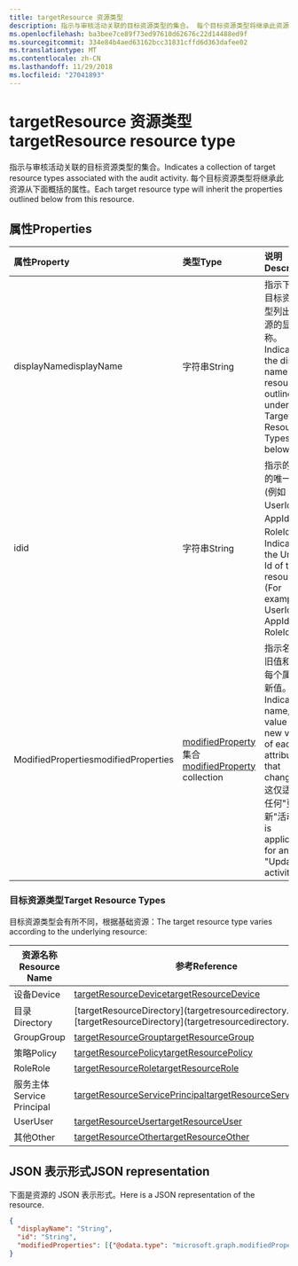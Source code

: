 ```yaml
---
title: targetResource 资源类型
description: 指示与审核活动关联的目标资源类型的集合。 每个目标资源类型将继承此资源从下面概括的属性。
ms.openlocfilehash: ba3bee7ce89f73ed97610d62676c22d14488ed9f
ms.sourcegitcommit: 334e84b4aed63162bcc31831cffd6d363dafee02
ms.translationtype: MT
ms.contentlocale: zh-CN
ms.lasthandoff: 11/29/2018
ms.locfileid: "27041893"
---
```

# <a name="targetresource-resource-type"></a><span data-ttu-id="390d3-104">targetResource 资源类型</span><span class="sxs-lookup"><span data-stu-id="390d3-104">targetResource resource type</span></span>
<span data-ttu-id="390d3-105">指示与审核活动关联的目标资源类型的集合。</span><span class="sxs-lookup"><span data-stu-id="390d3-105">Indicates a collection of  target resource types associated with the audit activity.</span></span> <span data-ttu-id="390d3-106">每个目标资源类型将继承此资源从下面概括的属性。</span><span class="sxs-lookup"><span data-stu-id="390d3-106">Each target resource type will inherit the properties outlined below from this resource.</span></span>


## <a name="properties"></a><span data-ttu-id="390d3-107">属性</span><span class="sxs-lookup"><span data-stu-id="390d3-107">Properties</span></span>
| <span data-ttu-id="390d3-108">属性</span><span class="sxs-lookup"><span data-stu-id="390d3-108">Property</span></span>     | <span data-ttu-id="390d3-109">类型</span><span class="sxs-lookup"><span data-stu-id="390d3-109">Type</span></span>   |<span data-ttu-id="390d3-110">说明</span><span class="sxs-lookup"><span data-stu-id="390d3-110">Description</span></span>|
|:---------------|:--------|:----------|
|<span data-ttu-id="390d3-111">displayName</span><span class="sxs-lookup"><span data-stu-id="390d3-111">displayName</span></span>|<span data-ttu-id="390d3-112">字符串</span><span class="sxs-lookup"><span data-stu-id="390d3-112">String</span></span>|<span data-ttu-id="390d3-113">指示下以下目标资源类型列出的资源的显示名称。</span><span class="sxs-lookup"><span data-stu-id="390d3-113">Indicates the display name of the resources outlined under Target Resource Types below.</span></span>|
|<span data-ttu-id="390d3-114">id</span><span class="sxs-lookup"><span data-stu-id="390d3-114">id</span></span>|<span data-ttu-id="390d3-115">字符串</span><span class="sxs-lookup"><span data-stu-id="390d3-115">String</span></span>|<span data-ttu-id="390d3-116">指示的资源的唯一 Id (例如： UserId，AppId，RoleId。)。</span><span class="sxs-lookup"><span data-stu-id="390d3-116">Indicates the Unique Id of the resource (For example: UserId, AppId, RoleId.).</span></span>|
|<span data-ttu-id="390d3-117">ModifiedProperties</span><span class="sxs-lookup"><span data-stu-id="390d3-117">modifiedProperties</span></span>|<span data-ttu-id="390d3-118">[modifiedProperty](modifiedproperty.md)集合</span><span class="sxs-lookup"><span data-stu-id="390d3-118">[modifiedProperty](modifiedproperty.md) collection</span></span>|<span data-ttu-id="390d3-119">指示名称、 旧值和更改每个属性的新值。</span><span class="sxs-lookup"><span data-stu-id="390d3-119">Indicates name, old value and new value of each attribute that changed.</span></span> <span data-ttu-id="390d3-120">这仅适用于任何"更新"活动</span><span class="sxs-lookup"><span data-stu-id="390d3-120">This is applicable for any "Update" activities</span></span>|

### <a name="target-resource-types"></a><span data-ttu-id="390d3-121">目标资源类型</span><span class="sxs-lookup"><span data-stu-id="390d3-121">Target Resource Types</span></span>

<span data-ttu-id="390d3-122">目标资源类型会有所不同，根据基础资源：</span><span class="sxs-lookup"><span data-stu-id="390d3-122">The target resource type varies according to the underlying resource:</span></span>

|<span data-ttu-id="390d3-123">资源名称</span><span class="sxs-lookup"><span data-stu-id="390d3-123">Resource Name</span></span>| <span data-ttu-id="390d3-124">参考</span><span class="sxs-lookup"><span data-stu-id="390d3-124">Reference</span></span>|
|-------------|----------|
<span data-ttu-id="390d3-125">设备</span><span class="sxs-lookup"><span data-stu-id="390d3-125">Device</span></span>|[<span data-ttu-id="390d3-126">targetResourceDevice</span><span class="sxs-lookup"><span data-stu-id="390d3-126">targetResourceDevice</span></span>](targetresourcedevice.md)
<span data-ttu-id="390d3-127">目录</span><span class="sxs-lookup"><span data-stu-id="390d3-127">Directory</span></span>|<span data-ttu-id="390d3-128">[targetResourceDirectory](targetresourcedirectory.md]</span><span class="sxs-lookup"><span data-stu-id="390d3-128">[targetResourceDirectory](targetresourcedirectory.md]</span></span>
<span data-ttu-id="390d3-129">Group</span><span class="sxs-lookup"><span data-stu-id="390d3-129">Group</span></span>|[<span data-ttu-id="390d3-130">targetResourceGroup</span><span class="sxs-lookup"><span data-stu-id="390d3-130">targetResourceGroup</span></span>](targetresourcegroup.md)
<span data-ttu-id="390d3-131">策略</span><span class="sxs-lookup"><span data-stu-id="390d3-131">Policy</span></span>|[<span data-ttu-id="390d3-132">targetResourcePolicy</span><span class="sxs-lookup"><span data-stu-id="390d3-132">targetResourcePolicy</span></span>](targetresourcepolicy.md)
<span data-ttu-id="390d3-133">Role</span><span class="sxs-lookup"><span data-stu-id="390d3-133">Role</span></span>|[<span data-ttu-id="390d3-134">targetResourceRole</span><span class="sxs-lookup"><span data-stu-id="390d3-134">targetResourceRole</span></span>](targetresourcerole.md)
<span data-ttu-id="390d3-135">服务主体</span><span class="sxs-lookup"><span data-stu-id="390d3-135">Service Principal</span></span>|[<span data-ttu-id="390d3-136">targetResourceServicePrincipal</span><span class="sxs-lookup"><span data-stu-id="390d3-136">targetResourceServicePrincipal</span></span>](targetresourceserviceprincipal.md)
<span data-ttu-id="390d3-137">User</span><span class="sxs-lookup"><span data-stu-id="390d3-137">User</span></span>|[<span data-ttu-id="390d3-138">targetResourceUser</span><span class="sxs-lookup"><span data-stu-id="390d3-138">targetResourceUser</span></span>](targetresourceuser.md)
<span data-ttu-id="390d3-139">其他</span><span class="sxs-lookup"><span data-stu-id="390d3-139">Other</span></span>|[<span data-ttu-id="390d3-140">targetResourceOther</span><span class="sxs-lookup"><span data-stu-id="390d3-140">targetResourceOther</span></span>](targetresourceother.md)

## <a name="json-representation"></a><span data-ttu-id="390d3-141">JSON 表示形式</span><span class="sxs-lookup"><span data-stu-id="390d3-141">JSON representation</span></span>

<span data-ttu-id="390d3-142">下面是资源的 JSON 表示形式。</span><span class="sxs-lookup"><span data-stu-id="390d3-142">Here is a JSON representation of the resource.</span></span>

<!-- {
  "blockType": "resource",
  "optionalProperties": [

  ],
  "@odata.type": "microsoft.graph.targetResource"
}-->

```json
{
  "displayName": "String",
  "id": "String",
  "modifiedProperties": [{"@odata.type": "microsoft.graph.modifiedProperty"}]
}

```

<!-- uuid: 8fcb5dbc-d5aa-4681-8e31-b001d5168d79
2015-10-25 14:57:30 UTC -->
<!-- {
  "type": "#page.annotation",
  "description": "targetResource resource",
  "keywords": "",
  "section": "documentation",
  "tocPath": ""
}-->